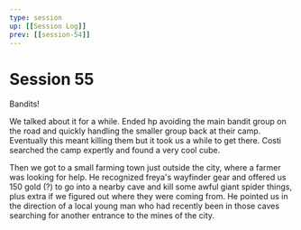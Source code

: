 ```yaml
---
type: session
up: [[Session Log]]
prev: [[session-54]]
---
```


# Session 55

Bandits! 

We talked about it for a while. Ended hp avoiding the main bandit group on the road and quickly handling the smaller group back at their camp. Eventually this meant killing them but it took us a while to get there. Costi searched the camp expertly and found a very cool cube. 

Then we got to a small farming town just outside the city, where a farmer was looking for help. He recognized freya's wayfinder gear and offered us 150 gold (?) to go into a nearby cave and kill some awful giant spider things, plus extra if we figured out where they were coming from.  He pointed us in the direction of a local young man who had recently been in those caves searching for another entrance to the mines of the city. 